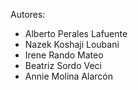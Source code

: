 Autores:
- Alberto Perales Lafuente
- Nazek Koshaji Loubani
- Irene Rando Mateo
- Beatriz Sordo Veci
- Annie Molina Alarcón